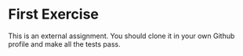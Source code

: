 # First Exercise

This is an external assignment. You should clone it in your own Github profile and make all the tests pass.
